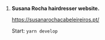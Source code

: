 
1.  **Susana Rocha hairdresser website.**

    https://susanarochacabeleireiros.pt/
    
    Start: `yarn develop`
